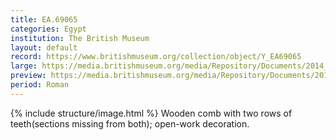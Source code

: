 ```yaml
---
title: EA.69065
categories: Egypt
institution: The British Museum
layout: default
record: https://www.britishmuseum.org/collection/object/Y_EA69065
large: https://media.britishmuseum.org/media/Repository/Documents/2014_11/5_10/74e76988_e407_4642_9aa9_a3da00b4fd90/mid_01189054_001.jpg
preview: https://media.britishmuseum.org/media/Repository/Documents/2014_11/5_10/74e76988_e407_4642_9aa9_a3da00b4fd90/small_01189054_001.jpg
period: Roman
---
```

{% include structure/image.html %}
Wooden comb with two rows of teeth(sections missing from both); open-work decoration.
